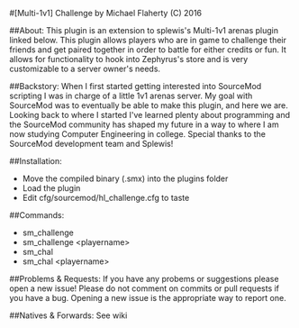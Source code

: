 #[Multi-1v1] Challenge
by Michael Flaherty (C) 2016

##About:
This plugin is an extension to splewis's Multi-1v1 arenas plugin linked below. This plugin
allows players who are in game to challenge their friends and get paired together in order to battle
for either credits or fun. It allows for functionality to hook into Zephyrus's store and is very
customizable to a server owner's needs.

##Backstory:
When I first started getting interested into SourceMod scripting I was in charge of a little 1v1 arenas server. My goal with SourceMod was to eventually be able to make this plugin, and here we are. Looking back to where I started I've learned plenty about programming and the SourceMod community has shaped my future in a way to where I am now studying Computer Engineering in college. Special thanks to the SourceMod development team and Splewis!

##Installation:
- Move the compiled binary (.smx) into the plugins folder
- Load the plugin
- Edit cfg/sourcemod/hl_challenge.cfg to taste

##Commands:
 - sm_challenge
 - sm_challenge \<playername\>
 - sm_chal
 - sm_chal \<playername\>

##Problems & Requests:
If you have any probems or suggestions please open a new issue! Please do not comment on commits or pull requests if you have a bug. Opening a new issue is the appropriate way to report one.

##Natives & Forwards:
See wiki

